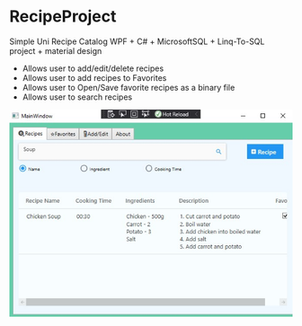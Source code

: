 # RecipeProject
Simple Uni Recipe Catalog WPF + C# + MicrosoftSQL + Linq-To-SQL project + material design 

- Allows user to add/edit/delete recipes 
- Allows user to add recipes to Favorites 
- Allows user to Open/Save favorite recipes as a binary file
- Allows user to search recipes

![RecipeProject](https://github.com/Filjo0/RecipeProject/blob/master/Screenshot%20Debug1.jpg?raw=true)
